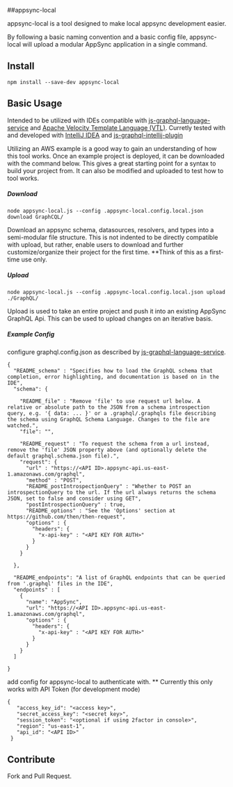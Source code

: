 ##appsync-local

appsync-local is a tool designed to make local appsync development easier. 

By following a basic naming convention and a basic config file, appsync-local will upload a modular AppSync application in a single command.

## Install
`npm install --save-dev appsync-local`

## Basic Usage
Intended to be utilized with IDEs compatible with [js-graphql-language-service](https://github.com/jimkyndemeyer/js-graphql-language-service) and [Apache Velocity Template Language (VTL)](http://velocity.apache.org/). Curretly tested with and developed with [IntelliJ IDEA](https://www.jetbrains.com/idea/) and [js-graphql-intellij-plugin](https://github.com/jimkyndemeyer/js-graphql-intellij-plugin)

Utilizing an AWS example is a good way to gain an understanding of how this tool works. Once an example project is deployed, it can be downloaded with the command below. This gives a great starting point for a syntax to build your project from. It can also be modified and uploaded to test how to tool works. 

##### Download
`node appsync-local.js --config .appsync-local.config.local.json download GraphCQL/`

Download an appsync schema, datasources, resolvers, and types into a semi-modular file structure. This is not indented to be directly compatible with upload, but rather, enable users to download and further customize/organize their project for the first time. **Think of this as a first-time use only.

##### Upload
`node appsync-local.js --config .appsync-local.config.local.json upload ./GraphQL/`

Upload is used to take an entire project and push it into an existing AppSync GraphQL Api. This can be used to upload changes on an iterative basis.

##### Example Config

configure graphql.config.json as described by [js-graphql-language-service](https://github.com/jimkyndemeyer/js-graphql-language-service).
```
{
  "README_schema" : "Specifies how to load the GraphQL schema that completion, error highlighting, and documentation is based on in the IDE",
  "schema": {

    "README_file" : "Remove 'file' to use request url below. A relative or absolute path to the JSON from a schema introspection query, e.g. '{ data: ... }' or a .graphql/.graphqls file describing the schema using GraphQL Schema Language. Changes to the file are watched.",
    "file": "",

    "README_request" : "To request the schema from a url instead, remove the 'file' JSON property above (and optionally delete the default graphql.schema.json file).",
    "request": {
      "url" : "https://<API ID>.appsync-api.us-east-1.amazonaws.com/graphql",
      "method" : "POST",
      "README_postIntrospectionQuery" : "Whether to POST an introspectionQuery to the url. If the url always returns the schema JSON, set to false and consider using GET",
      "postIntrospectionQuery" : true,
      "README_options" : "See the 'Options' section at https://github.com/then/then-request",
      "options" : {
        "headers": {
          "x-api-key" : "<API KEY FOR AUTH>"
        }
      }
    }

  },

  "README_endpoints": "A list of GraphQL endpoints that can be queried from '.graphql' files in the IDE",
  "endpoints" : [
    {
      "name": "AppSync",
      "url": "https://<API ID>.appsync-api.us-east-1.amazonaws.com/graphql",
      "options" : {
        "headers": {
          "x-api-key" : "<API KEY FOR AUTH>"
        }
      }
    }
  ]

}
```

add config for appsync-local to authenticate with. ** Currently this only works with API Token (for development mode)

```
{
   "access_key_id": "<access key>",
   "secret_access_key": "<secret key>",
   "session_token": "<optional if using 2factor in console>",
   "region": "us-east-1",
   "api_id": "<API ID>"
 }
 ```
 
## Contribute
Fork and Pull Request.